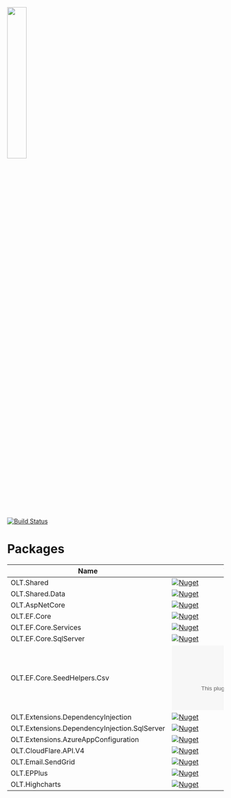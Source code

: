 <img src="https://user-images.githubusercontent.com/1365728/127748628-47575d74-a2fb-4539-a31e-74d8b435fc21.png" width="30%" >


[![Build Status](https://dev.azure.com/outerlimitstech/OLT/_apis/build/status/OuterlimitsTech.olt-dotnet-libraries?branchName=master)](https://dev.azure.com/outerlimitstech/OLT/_build/latest?definitionId=24&branchName=master)

# Packages

| Name | Version | Deprecated |
|--|--|--|
| OLT.Shared| [![Nuget](https://img.shields.io/nuget/v/OLT.Shared)](https://www.nuget.org/packages/OLT.Shared) | |
| OLT.Shared.Data | [![Nuget](https://img.shields.io/nuget/v/OLT.Shared.Data )](https://www.nuget.org/packages/OLT.Shared.Data ) | |
| OLT.AspNetCore | [![Nuget](https://img.shields.io/nuget/v/OLT.AspNetCore)](https://www.nuget.org/packages/OLT.AspNetCore) | |
| OLT.EF.Core| [![Nuget](https://img.shields.io/nuget/v/OLT.EF.Core)](https://www.nuget.org/packages/OLT.EF.Core) | |
| OLT.EF.Core.Services | [![Nuget](https://img.shields.io/nuget/v/OLT.EF.Core.Services )](https://www.nuget.org/packages/OLT.EF.Core.Services ) | |
| OLT.EF.Core.SqlServer | [![Nuget](https://img.shields.io/nuget/v/OLT.EF.Core.Services )](https://www.nuget.org/packages/OLT.EF.Core.SqlServer ) | |
| OLT.EF.Core.SeedHelpers.Csv | [![Nuget](https://img.shields.io/nuget/v/OLT.EF.Core.SeedHelpers.Csv)](https://www.nuget.org/packages/OLT.EF.Core.SeedHelpers.Csv) | |
| OLT.Extensions.DependencyInjection | [![Nuget](https://img.shields.io/nuget/v/OLT.Extensions.DependencyInjection )](https://www.nuget.org/packages/OLT.Extensions.DependencyInjection ) | |
| OLT.Extensions.DependencyInjection.SqlServer | [![Nuget](https://img.shields.io/nuget/v/OLT.Extensions.DependencyInjection.SqlServer)](https://www.nuget.org/packages/OLT.Extensions.DependencyInjection.SqlServer) | Yes |
| OLT.Extensions.AzureAppConfiguration| [![Nuget](https://img.shields.io/nuget/v/OLT.Extensions.AzureAppConfiguration)](https://www.nuget.org/packages/OLT.Extensions.AzureAppConfiguration) | |
| OLT.CloudFlare.API.V4 | [![Nuget](https://img.shields.io/nuget/v/OLT.CloudFlare.API.V4)](https://www.nuget.org/packages/OLT.CloudFlare.API.V4) | |
| OLT.Email.SendGrid | [![Nuget](https://img.shields.io/nuget/v/OLT.Email.SendGrid)](https://www.nuget.org/packages/OLT.Email.SendGrid) | |
| OLT.EPPlus | [![Nuget](https://img.shields.io/nuget/v/OLT.EPPlus)](https://www.nuget.org/packages/OLT.EPPlus) | |
| OLT.Highcharts | [![Nuget](https://img.shields.io/nuget/v/OLT.Highcharts)](https://www.nuget.org/packages/OLT.Highcharts) | |

